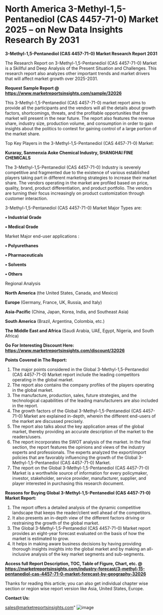  # North America 3-Methyl-1,5-Pentanediol (CAS 4457-71-0) Market 2025 – on New Data Insights Research By 2031

<strong>3-Methyl-1,5-Pentanediol (CAS 4457-71-0) Market Research Report 2031</strong>

The Research Report on 3-Methyl-1,5-Pentanediol (CAS 4457-71-0) Market is a Skillful and Deep Analysis of the Present Situation and Challenges. This research report also analyzes other important trends and market drivers that will affect market growth over 2025-2031.

<strong>Request Sample Report @ <a href=https://www.marketreportsinsights.com/sample/32026>https://www.marketreportsinsights.com/sample/32026</a></strong>

This 3-Methyl-1,5-Pentanediol (CAS 4457-71-0) market report aims to provide all the participants and the vendors will all the details about growth factors, shortcomings, threats, and the profitable opportunities that the market will present in the near future. The report also features the revenue share, industry size, production volume, and consumption in order to gain insights about the politics to contest for gaining control of a large portion of the market share.

Top Key Players in the 3-Methyl-1,5-Pentanediol (CAS 4457-71-0) Market:

<strong>Kuraray, Sanmenxia Aoke Chemical Industry, SHANGHAI FINE CHEMICALS</strong>

The 3-Methyl-1,5-Pentanediol (CAS 4457-71-0) Industry is severely competitive and fragmented due to the existence of various established players taking part in different marketing strategies to increase their market share. The vendors operating in the market are profiled based on price, quality, brand, product differentiation, and product portfolio. The vendors are turning their focus increasingly on product customization through customer interaction.

3-Methyl-1,5-Pentanediol (CAS 4457-71-0) Market Major Types are:

<strong>• Industrial Grade

• Medical Grade</strong>

Market Major end-user applications :

<strong>• Polyurethanes

• Pharmaceuticals

• Solvents

• Others</strong>

Regional Analysis

</u><strong><b>North America</b></strong> (the United States, Canada, and Mexico)

<strong><b>Europe </b></strong>(Germany, France, UK, Russia, and Italy)

<strong><b>Asia-Pacific</b></strong> (China, Japan, Korea, India, and Southeast Asia)

<strong><b>South America</b></strong> (Brazil, Argentina, Colombia, etc.)

<strong><b>The Middle East and Africa</b></strong> (Saudi Arabia, UAE, Egypt, Nigeria, and South Africa)

<strong>Go For Interesting Discount Here: <a href=https://www.marketreportsinsights.com/discount/32026>https://www.marketreportsinsights.com/discount/32026</a></strong>

<strong>Points Covered in The Report:</strong>
<ol>
  <li>The major points considered in the Global 3-Methyl-1,5-Pentanediol (CAS 4457-71-0) Market report include the leading competitors operating in the global market.</li>
  <li>The report also contains the company profiles of the players operating in the global market.</li>
  <li>The manufacture, production, sales, future strategies, and the technological capabilities of the leading manufacturers are also included in the report.</li>
  <li>The growth factors of the Global 3-Methyl-1,5-Pentanediol (CAS 4457-71-0) Market are explained in-depth, wherein the different end-users of the market are discussed precisely.</li>
  <li>The report also talks about the key application areas of the global market, thereby providing an accurate description of the market to the readers/users.</li>
  <li>The report incorporates the SWOT analysis of the market. In the final section, the report features the opinions and views of the industry experts and professionals. The experts analyzed the export/import policies that are favorably influencing the growth of the Global 3-Methyl-1,5-Pentanediol (CAS 4457-71-0) Market.</li>
  <li>The report on the Global 3-Methyl-1,5-Pentanediol (CAS 4457-71-0) Market is a worthwhile source of information for every policymaker, investor, stakeholder, service provider, manufacturer, supplier, and player interested in purchasing this research document.</li>
</ol>
<strong>Reasons for Buying Global 3-Methyl-1,5-Pentanediol (CAS 4457-71-0) Market Report:</strong>

<ol>
  <li>The report offers a detailed analysis of the dynamic competitive landscape that keeps the reader/client well ahead of the competitors.</li>
  <li>It also presents an in-depth view of the different factors driving or restraining the growth of the global market.</li>
  <li>The Global 3-Methyl-1,5-Pentanediol (CAS 4457-71-0) Market report provides an eight-year forecast evaluated on the basis of how the market is estimated to grow.</li>
  <li>It helps in making aware business decisions by having providing thorough insights insights into the global market and by making an all-inclusive analysis of the key market segments and sub-segments.</li>
</ol>
<strong>Access full Report Description, TOC, Table of Figure, Chart, etc. @ <a href=https://marketreportsinsights.com/industry-forecast/3-methyl-15-pentanediol-cas-4457-71-0-market-forecast-by-geography-32026>https://marketreportsinsights.com/industry-forecast/3-methyl-15-pentanediol-cas-4457-71-0-market-forecast-by-geography-32026</a></strong>


Thanks for reading this article; you can also get individual chapter wise section or region wise report version like Asia, United States, Europe.

<strong>Contact Us:</strong>

sales@marketreportsinsights.com"
![image](https://github.com/user-attachments/assets/3f4e0f54-ef4a-49c9-8014-34def65cc8af)
